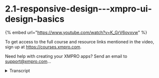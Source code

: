 # 2.1-responsive-design---xmpro-ui-design-basics
{% embed url="https://www.youtube.com/watch?v=K_GrV6ovxvw" %}



To get access to the full course and resource links mentioned in the video, sign up at https://courses.xmpro.com.

Need help with creating your XMPRO apps? Send an email to support@xmpro.com...
<details>
<summary>Transcript</summary>To get access to the full course and resource links mentioned in the video, sign up at https://courses.xmpro.com.

Need help with creating your XMPRO apps? Send an email to support@xmpro.com...
in this lesson we'll be looking at

responsive design

how many devices do you currently have

in your household

you probably have a mobile phone or a

tablet a laptop

or a desktop that you use to interact

with the digital world and my guess is

that you have more than one device

the user interfaces you create need to

work

on a variety of different devices

browsers

and screen sizes have you ever tried to

use your phone to navigate a website

that wasn't

optimized for mobile it can be a really

frustrating experience

some of the text might be cut off it's

difficult to navigate

and even if you turn your device

sideways it still might not work

properly

that's why responsive design is such an

important element in user interface

design

so what exactly is responsive design

well according to the nielsen norman

group

responsive design is a development

approach that creates

dynamic changes to the appearance of a

website or application

depending on the screen size and

orientation of the device being used to

view it

that was a mouthful in short it means

your interface layout adapts to the

screen

that it's being viewed on since

responsive design has become a

fundamental part of creating any user

interface

there are multiple schools of thought on

the best approach to take

should you design the mobile version

first or the desktop version

the answer is that it depends it depends

on which device your users are most

likely to use

most often because what looks great on

one screen

might look too sparse or too dense on

another

it's important to consider the

information density appropriate for each

device

so if you scale up a mobile version of

the site to

a big desktop screen there might not be

enough information

for it to actually have a good user

experience

and if you design something mainly for a

desktop and you try and scale it down

onto mobile

and you keep all of the information

visible it can be too cluttered and

difficult to work with

information density is a really

important thing to consider

and i'll show you some examples in the

following slides it basically refers to

the amount of information that you put

in the given space

so when you use high information density

if you look at the new york times

example we have here

there's a lot of information that they

want to show their users

they need to show headlines for news

articles excerpts to get people

interested in reading the full piece

photos updates on the s p dao and nasdaq

markets

the weather new podcasts and the

navigation menu

there's a lot going on on the screen but

if you view it on a desktop

it works you have enough space on the

screen to see all the information

comfortably

and still make sense of it all according

to material.io

google's helpful resource for user

interface designers

when a user views and interacts with

large amounts of information

high density components can create a

good experience for them

and i think this new times home page is

a great example of that

things like lists grids and long forms

are also examples of high density

components

and when you're using high density

components it's very important to create

scannable groups of content

you can do this by using larger margins

and padding between

components so that there's enough space

for your eye to separate the elements

now what about mobile well the smaller a

user's screen

the more information they will need to

keep in their memory

as they interact with your interface

it's good practice to reduce the

information

density on mobile enough to help the

user

easily consume and navigate through it

remove

any non-critical information that might

detract from the mobile experience

another key consideration for mobile is

making your buttons and text links

large enough to tap with your finger

without touching other elements on the

screen

so once you've designed an interface in

the xm pro app designer

it's important to test it on different

browsers and devices

to check that all of the components

display as you expected

so in this photo you'll see an example

of me testing the new xmpro.com website

i used all of the devices in my

household to see how the website worked

on various screen sizes but if you don't

have access to multiple devices

you can simulate them using device mode

in chrome dev tools

i've shared the link in the description

below this video

it's important to design your apps with

mobile and desktop interfaces in mind

this means that you'll need to create a

responsive design

that adapts based on the screen size of

the device it's being viewed on

and when you do this you need to

consider information density

and test your interface across various

devices and browsers

to ensure that it's compatible in the

next video we're going to cover

how to use responsive grids in your

layout

you
</details>
